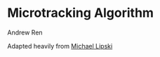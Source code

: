 # Microtracking Algorithm

Andrew Ren

Adapted heavily from [Michael Lipski](https://github.com/mvl5023/CPV_Feedback)

